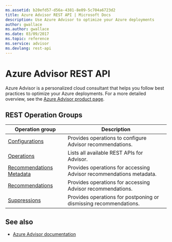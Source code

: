 ```yaml
---
ms.assetid: b20efd57-d56a-4381-8e09-5c704a6723d2
title: Azure Advisor REST API | Microsoft Docs
description: Use Azure Advisor to optimize your Azure deployments
author: gwallace
ms.author: gwallace
ms.date: 03/09/2017
ms.topic: reference
ms.service: advisor
ms.devlang: rest-api
---
```


# Azure Advisor REST API

Azure Advisor is a personalized cloud consultant that helps you follow best practices to optimize your Azure deployments. For a more detailed overview, see the [Azure Advisor product page](https://azure.microsoft.com/services/advisor).

## REST Operation Groups 

| Operation group | Description                                                        |
|-----------------|--------------------------------------------------------------------|
| [Configurations](xref:management.azure.com.advisor.configurations)  | Provides operations to configure Advisor recommendations. |
| [Operations](xref:management.azure.com.advisor.operations)  | Lists all available REST APIs for Advisor. |
| [Recommendations Metadata](xref:management.azure.com.advisor.recommendationmetadata) | Provides operations for accessing Advisor recommendations metadata. |
| [Recommendations](xref:management.azure.com.advisor.recommendations) | Provides operations for accessing Advisor recommendations. |
| [Suppressions](xref:management.azure.com.advisor.suppressions)| Provides operations for postponing or dismissing recommendations. |

## See also

- [Azure Advisor documentation](https://docs.microsoft.com/azure/advisor/)
